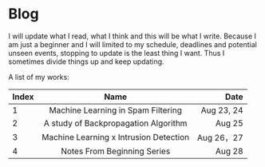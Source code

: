 # Blog

I will update what I read, what I think and this will be what I write. Because I am just a beginner and I will limited to my schedule, deadlines and potential unseen events, stopping to update is the least thing I want. Thus I sometimes divide things up and keep updating.  

A list of my works: 


| Index         | Name                                  | Date       |
| ------------- |:------------------------------------: | ----------:|
| 1             | Machine Learning in Spam Filtering    | Aug 23, 24 |
| 2             | A study of Backpropagation Algorithm  | Aug 25     |
| 3             | Machine Learning x Intrusion Detection| Aug 26，27 |
| 4             | Notes From Beginning Series | Aug 28|